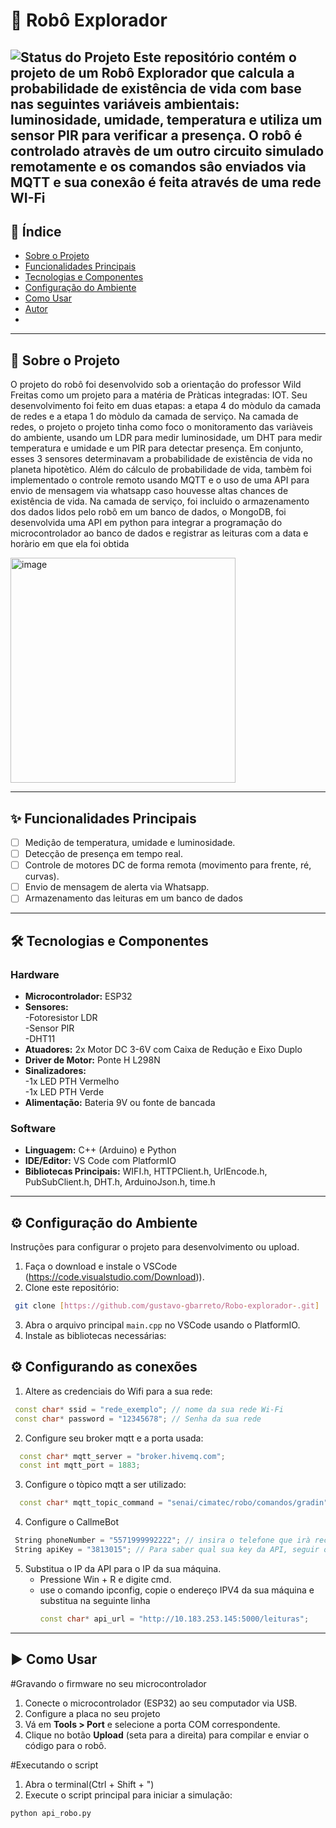 # 🤖 Robô Explorador

![Status do Projeto](https://img.shields.io/badge/status-em_desenvolvimento-blueviolet)
Este repositório contém o projeto de um Robô Explorador que calcula a probabilidade de existência de vida com base nas seguintes variáveis ambientais: luminosidade, umidade, temperatura e utiliza um sensor PIR para verificar a presença. O robô é controlado atravès de um outro circuito simulado remotamente e os comandos sâo enviados via MQTT e sua conexâo é feita através de uma rede WI-Fi
---

## 📖 Índice

- [Sobre o Projeto](#-sobre-o-projeto)
- [Funcionalidades Principais](#-funcionalidades-principais)
- [Tecnologias e Componentes](#-tecnologias-e-componentes) 
- [Configuração do Ambiente](#-configuração-do-ambiente)
- [Como Usar](#-como-usar)
- [Autor](#-autor)
- 

---

## 📍 Sobre o Projeto


O projeto do robô foi desenvolvido sob a orientaçâo do professor Wild Freitas como um projeto para a matéria de Pràticas integradas: IOT. Seu desenvolvimento foi feito em duas etapas: a etapa 4 do mòdulo da camada de redes e a etapa 1 do mòdulo da camada de serviço.
Na camada de redes, o projeto o projeto tinha como foco o monitoramento das variàveis do ambiente, usando um LDR para medir luminosidade, um DHT para medir temperatura e umidade e um PIR para detectar presença. Em conjunto, esses 3 sensores determinavam a probabilidade de existência de vida no planeta hipotètico. Além do cálculo de probabilidade de vida, tambèm foi implementado o controle remoto usando MQTT e o uso de uma API para envio de mensagem via whatsapp caso houvesse altas chances de existência de vida.
Na camada de serviço, foi incluido o armazenamento dos dados lidos pelo robô em um banco de dados, o MongoDB, foi desenvolvida uma API em python para integrar a programaçâo do microcontrolador ao banco de dados e registrar as leituras com a data e horàrio em que ela foi obtida

<img width="360" height="360" alt="image" src="https://github.com/user-attachments/assets/61e0f7eb-2d99-407b-8814-3cb5da0578e4" />

---

## ✨ Funcionalidades Principais

- [ ] Mediçâo de temperatura, umidade e luminosidade.
- [ ] Detecção de presença em tempo real.
- [ ] Controle de motores DC de forma remota (movimento para frente, ré, curvas).
- [ ] Envio de mensagem de alerta via Whatsapp.
- [ ] Armazenamento das leituras em um banco de dados

---

## 🛠️ Tecnologias e Componentes


### Hardware
* **Microcontrolador:** ESP32 
* **Sensores:**  
  -Fotoresistor LDR  
  -Sensor PIR  
  -DHT11 
* **Atuadores:** 2x Motor DC 3-6V com Caixa de Redução e Eixo Duplo 
* **Driver de Motor:** Ponte H L298N
* **Sinalizadores:**  
  -1x LED PTH Vermelho  
  -1x LED PTH Verde  
* **Alimentação:** Bateria 9V ou fonte de bancada

### Software
* **Linguagem:** C++ (Arduino) e Python
* **IDE/Editor:** VS Code com PlatformIO
* **Bibliotecas Principais:** WIFI.h, HTTPClient.h, UrlEncode.h, PubSubClient.h, DHT.h, ArduinoJson.h, time.h

---

## ⚙️ Configuração do Ambiente

Instruções para configurar o projeto para desenvolvimento ou upload.

1.  Faça o download e instale o VSCode (https://code.visualstudio.com/Download)).  
2.  Clone este repositório:  
   ```bash
    git clone [https://github.com/gustavo-gbarreto/Robo-explorador-.git]
   ```
3.  Abra o arquivo principal `main.cpp` no VSCode usando o PlatformIO.  
4.  Instale as bibliotecas necessárias:

## ⚙️ Configurando as conexões 

1.  Altere as credenciais do Wifi para a sua rede:  
   ``` C++
    const char* ssid = "rede_exemplo"; // nome da sua rede Wi-Fi
    const char* password = "12345678"; // Senha da sua rede
  ```
2. Configure seu broker mqtt e a porta usada:
  ``` C++
    const char* mqtt_server = "broker.hivemq.com"; 
    const int mqtt_port = 1883;
  ```
3. Configure o tòpico mqtt a ser utilizado:
  ```C++
    const char* mqtt_topic_command = "senai/cimatec/robo/comandos/gradin"; 
  ```
4. Configure o CallmeBot
  ```C++
   String phoneNumber = "5571999992222"; // insira o telefone que irà receber as mensagens via Whatsapp
   String apiKey = "3813015"; // Para saber qual sua key da API, seguir o passo a passo em: https://www.callmebot.com/blog/free-api-whatsapp-messages/
  ```
5. Substitua o IP da API para o IP da sua máquina.  
   - Pressione Win + R e digite cmd.  
   - use o comando ipconfig, copie o endereço IPV4 da sua máquina e substitua na seguinte linha
     ```C++
     const char* api_url = "http://10.183.253.145:5000/leituras";
     ```
     
---

## ▶️ Como Usar

#Gravando o firmware no seu microcontrolador  
1.  Conecte o microcontrolador (ESP32) ao seu computador via USB.  
2.  Configure a placa no seu projeto
3.  Vá em **Tools > Port** e selecione a porta COM correspondente.
4.  Clique no botão **Upload** (seta para a direita) para compilar e enviar o código para o robô.

#Executando o script  
1. Abra o terminal(Ctrl + Shift + ")
2.  Execute o script principal para iniciar a simulação:
```bash
python api_robo.py
```




